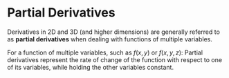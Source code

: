 # Partial Derivatives
Derivatives in 2D and 3D (and higher dimensions) are generally referred to as **partial derivatives** when dealing with functions of multiple variables. 

For a function of multiple variables, such as $f(x,y)$ or $f(x,y,z)$:
	Partial derivatives represent the rate of change of the function with respect to one of its variables, while holding the other variables constant.